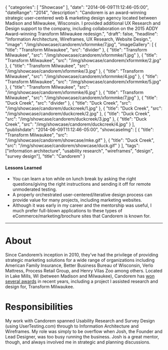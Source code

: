 {
   "categories": [
      "Showcase"
   ],
   "date": "2014-06-09T11:12:46-05:00",
   "dateRange": "2014",
   "description": "Candorem is an award-winning strategic user-centered web & marketing design agency located between Madison and Milwaukee, Wisconsin. I provided additional UX Research and Design support to the company, including collaboration on the 2015 ADDY Award-winning Transform Milwaukee redesign.",
   "draft": false,
   "headline": "Information Architecture, Wireframes, UX Research, Website Design.",
   "image": "/img/showcase/candorem/xformmke/7.jpg",
   "imageGallery": [
     {
       "title": "Transform Milwaukee",
       "src": "divider"
     },
     {
       "title": "Transform Milwaukee",
       "src": "/img/showcase/candorem/xformmke/1.jpg"
     },
     {
       "title": "Transform Milwaukee",
       "src": "/img/showcase/candorem/xformmke/2.jpg"
     },
     {
       "title": "Transform Milwaukee",
       "src": "/img/showcase/candorem/xformmke/3.jpg"
     },
     {
       "title": "Transform Milwaukee",
       "src": "/img/showcase/candorem/xformmke/4.jpg"
     },
     {
       "title": "Transform Milwaukee",
       "src": "/img/showcase/candorem/xformmke/5.jpg"
     },
     {
       "title": "Transform Milwaukee",
       "src": "/img/showcase/candorem/xformmke/6.jpg"
     },
     {
       "title": "Transform Milwaukee",
       "src": "/img/showcase/candorem/xformmke/7.jpg"
     },
     {
       "title": "Duck Creek",
       "src": "divider"
     },
     {
       "title": "Duck Creek",
       "src": "/img/showcase/candorem/duckcreek/1.jpg"
     },
     {
       "title": "Duck Creek",
       "src": "/img/showcase/candorem/duckcreek/2.jpg"
     },
     {
       "title": "Duck Creek",
       "src": "/img/showcase/candorem/duckcreek/3.jpg"
     },
     {
       "title": "Duck Creek",
       "src": "/img/showcase/candorem/duckcreek/4.jpg"
     }
   ],
   "publishdate": "2014-06-09T11:12:46-05:00",
   "showcaseImg": [
     {
       "title": "Transform Milwaukee",
       "src": "/img/showcase/candorem/showcase/mke.gif"
     },
     {
       "title": "Duck Creek",
       "src": "/img/showcase/candorem/showcase/duck.gif"
     }
   ],
   "tags": ["information architecture", "usability research", "wireframes", "design", "survey design"],
   "title": "Candorem"
}

<div class="tldnr">
  <h4>Lessons Learned</h4>
  <ul>
    <li>You can learn a ton while on lunch break by asking the right questions/giving the right instructions and sending it off for remote unmoderated testing.</li>
    <li>A properly orchestrated user-centered/iterative design process can provide value for many projects, including marketing websites.</li>
    <li>Although it was early in my career and the mentorship was useful, I much prefer full-blown applications to these types of eCommerce/marketing/brochure sites that Candorem is known for. </li>
  </ul>
</div>

---

# About

Since Candorem’s inception in 2010, they’ve had the privilege of providing strategic marketing solutions for a wide range of organizations including American Family Insurance, Better Business Bureau of Wisconsin, Verlo Mattress, Process Retail Group, and Henry Vilas Zoo among others. Located in Lake Mills, WI (between Madison and Milwaukee), Candorem has [won several awards](http://candorem.com/blog/) in recent years, including a project I assisted research and design for, Transform Milwaukee.

# Responsibilities

My work with Candorem spanned Usability Research and Survey Design (using UserTesting.com) through to Information Architecture and Wireframes. My role was simply to be overflow when Josh, the Founder and Lead Designer, was too busy running the business. Josh is a great mentor, though, and always involved me in strategic and planning discussions.
